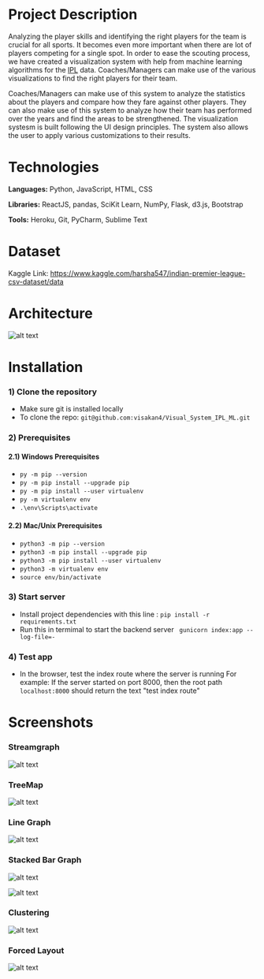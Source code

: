# Project Description

Analyzing the player skills and identifying the right players for the team is crucial for all sports. It becomes even more important when there are lot of players competing for a single spot. In order to ease the scouting process, we have created a visualization system with help from machine learning algorithms for the [IPL](https://en.wikipedia.org/wiki/Indian_Premier_League) data. Coaches/Managers can make use of the various visualizations to find the right players for their team. 

Coaches/Managers can make use of this system to analyze the statistics about the players and compare how they fare against other players. They can also make use of this system to analyze how their team has performed over the years and find the areas to be strengthened. The visualization systesm is built following the UI design principles. The system also allows the user to apply various customizations to their 
results. 

# Technologies

**Languages:** Python, JavaScript, HTML, CSS

**Libraries:** ReactJS, pandas, SciKit Learn, NumPy, Flask, d3.js, Bootstrap

**Tools:** Heroku, Git, PyCharm, Sublime Text

# Dataset

Kaggle Link: https://www.kaggle.com/harsha547/indian-premier-league-csv-dataset/data

# Architecture

![alt text](https://github.com/visakan4/Visual_System_IPL_ML/blob/master/images/architecture.PNG "Architecture")

# Installation

### 1) Clone the repository
* Make sure git is installed locally
* To clone the repo: `git@github.com:visakan4/Visual_System_IPL_ML.git`

### 2) Prerequisites
#### 2.1) Windows Prerequisites
* `py -m pip --version`
* `py -m pip install --upgrade pip`
* `py -m pip install --user virtualenv`
* `py -m virtualenv env`
* `.\env\Scripts\activate`


#### 2.2) Mac/Unix Prerequisites
* `python3 -m pip --version`
* `python3 -m pip install --upgrade pip`
* `python3 -m pip install --user virtualenv`
* `python3 -m virtualenv env`
* `source env/bin/activate`


### 3) Start server

* Install project dependencies with this line : `pip install -r requirements.txt`
* Run this in termimal to start the backend server ` gunicorn index:app --log-file=-`



### 4) Test app
* In the browser, test the index route where the server is running
For example: If the server started on port 8000, then the root path `localhost:8000` should return the text "test index route"


# Screenshots

### Streamgraph

![alt text](https://github.com/visakan4/Visual_System_IPL_ML/blob/master/images/StreamGraph.png "Stream Graph")

### TreeMap

![alt text](https://github.com/visakan4/Visual_System_IPL_ML/blob/master/images/TreeMap.png "Tree Map")

### Line Graph

![alt text](https://github.com/visakan4/Visual_System_IPL_ML/blob/master/images/LineGraph.jpg "Line Graph")

### Stacked Bar Graph

![alt text](https://github.com/visakan4/Visual_System_IPL_ML/blob/master/images/StackedBarGraph.png "Stacked Bar Graph")

![alt text](https://github.com/visakan4/Visual_System_IPL_ML/blob/master/images/StackedBarGraph2.png "Stacked Bar Graph")

### Clustering

![alt text](https://github.com/visakan4/Visual_System_IPL_ML/blob/master/images/clustering.PNG "Clustering")

### Forced Layout

![alt text](https://github.com/visakan4/Visual_System_IPL_ML/blob/master/images/ForcedLayout.jpg "Forced Layout")
